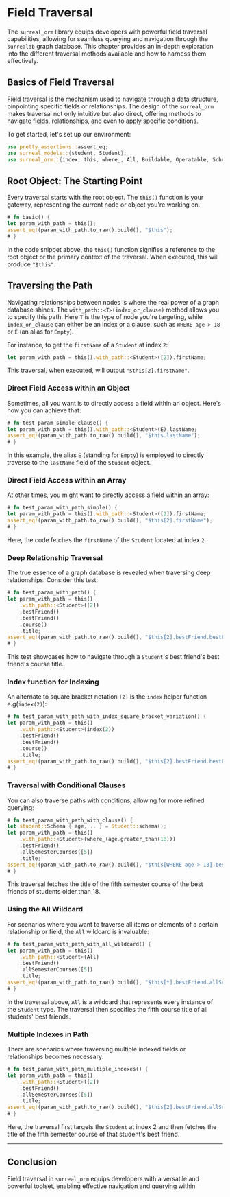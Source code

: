 # Field Traversal

The `surreal_orm` library equips developers with powerful field traversal
capabilities, allowing for seamless querying and navigation through the
`surrealdb` graph database. This chapter provides an in-depth exploration into
the different traversal methods available and how to harness them effectively.

## Basics of Field Traversal

Field traversal is the mechanism used to navigate through a data structure,
pinpointing specific fields or relationships. The design of the `surreal_orm`
makes traversal not only intuitive but also direct, offering methods to navigate
fields, relationships, and even to apply specific conditions.

To get started, let's set up our environment:

```rust
use pretty_assertions::assert_eq;
use surreal_models::{student, Student};
use surreal_orm::{index, this, where_, All, Buildable, Operatable, SchemaGetter, ToRaw, E};
```

## Root Object: The Starting Point

Every traversal starts with the root object. The `this()` function is your
gateway, representing the current node or object you're working on.

```rust
# fn basic() {
let param_with_path = this();
assert_eq!(param_with_path.to_raw().build(), "$this");
# }
```

In the code snippet above, the `this()` function signifies a reference to the
root object or the primary context of the traversal. When executed, this will
produce `"$this"`.

## Traversing the Path

Navigating relationships between nodes is where the real power of a graph
database shines. The `with_path::<T>(index_or_clause)` method allows you to
specify this path. Here `T` is the type of node you're targeting, while
`index_or_clause` can either be an index or a clause, such as `WHERE age > 18`
or `E` (an alias for `Empty`).

For instance, to get the `firstName` of a `Student` at index `2`:

```rust
let param_with_path = this().with_path::<Student>([2]).firstName;
```

This traversal, when executed, will output `"$this[2].firstName"`.

### Direct Field Access within an Object

Sometimes, all you want is to directly access a field within an object. Here's
how you can achieve that:

```rust
# fn test_param_simple_clause() {
let param_with_path = this().with_path::<Student>(E).lastName;
assert_eq!(param_with_path.to_raw().build(), "$this.lastName");
# }
```

In this example, the alias `E` (standing for `Empty`) is employed to directly
traverse to the `lastName` field of the `Student` object.

### Direct Field Access within an Array

At other times, you might want to directly access a field within an array:

```rust
# fn test_param_with_path_simple() {
let param_with_path = this().with_path::<Student>([2]).firstName;
assert_eq!(param_with_path.to_raw().build(), "$this[2].firstName");
# }
```

Here, the code fetches the `firstName` of the `Student` located at index `2`.

### Deep Relationship Traversal

The true essence of a graph database is revealed when traversing deep
relationships. Consider this test:

```rust
# fn test_param_with_path() {
let param_with_path = this()
    .with_path::<Student>([2])
    .bestFriend()
    .bestFriend()
    .course()
    .title;
assert_eq!(param_with_path.to_raw().build(), "$this[2].bestFriend.bestFriend.course.title");
# }
```

This test showcases how to navigate through a `Student`'s best friend's best
friend's course title.

### Index function for Indexing

An alternate to square bracket notation `[2]` is the `index` helper function
e.g(`index(2)`):

```rust
# fn test_param_with_path_with_index_square_bracket_variation() {
let param_with_path = this()
    .with_path::<Student>(index(2))
    .bestFriend()
    .bestFriend()
    .course()
    .title;
assert_eq!(param_with_path.to_raw().build(), "$this[2].bestFriend.bestFriend.course.title");
# }
```

### Traversal with Conditional Clauses

You can also traverse paths with conditions, allowing for more refined querying:

```rust
# fn test_param_with_path_with_clause() {
let student::Schema { age, .. } = Student::schema();
let param_with_path = this()
    .with_path::<Student>(where_(age.greater_than(18)))
    .bestFriend()
    .allSemesterCourses([5])
    .title;
assert_eq!(param_with_path.to_raw().build(), "$this[WHERE age > 18].bestFriend.allSemesterCourses[5].title");
# }
```

This traversal fetches the title of the fifth semester course of the best
friends of students older than 18.

### Using the All Wildcard

For scenarios where you want to traverse all items or elements of a certain
relationship or field, the `All` wildcard is invaluable:

```rust
# fn test_param_with_path_with_all_wildcard() {
let param_with_path = this()
    .with_path::<Student>(All)
    .bestFriend()
    .allSemesterCourses([5])
    .title;
assert_eq!(param_with_path.to_raw().build(), "$this[*].bestFriend.allSemesterCourses[5].title");
# }
```

In the traversal above, `All` is a wildcard that represents every instance of
the `Student` type. The traversal then specifies the fifth course title of all
students' best friends.

### Multiple Indexes in Path

There are scenarios where traversing multiple indexed fields or relationships
becomes necessary:

```rust
# fn test_param_with_path_multiple_indexes() {
let param_with_path = this()
    .with_path::<Student>([2])
    .bestFriend()
    .allSemesterCourses([5])
    .title;
assert_eq!(param_with_path.to_raw().build(), "$this[2].bestFriend.allSemesterCourses[5].title");
# }
```

Here, the traversal first targets the `Student` at index 2 and then fetches the
title of the fifth semester course of that student's best friend.

---

## Conclusion

Field traversal in `surreal_orm` equips developers with a versatile and powerful
toolset, enabling effective navigation and querying within
